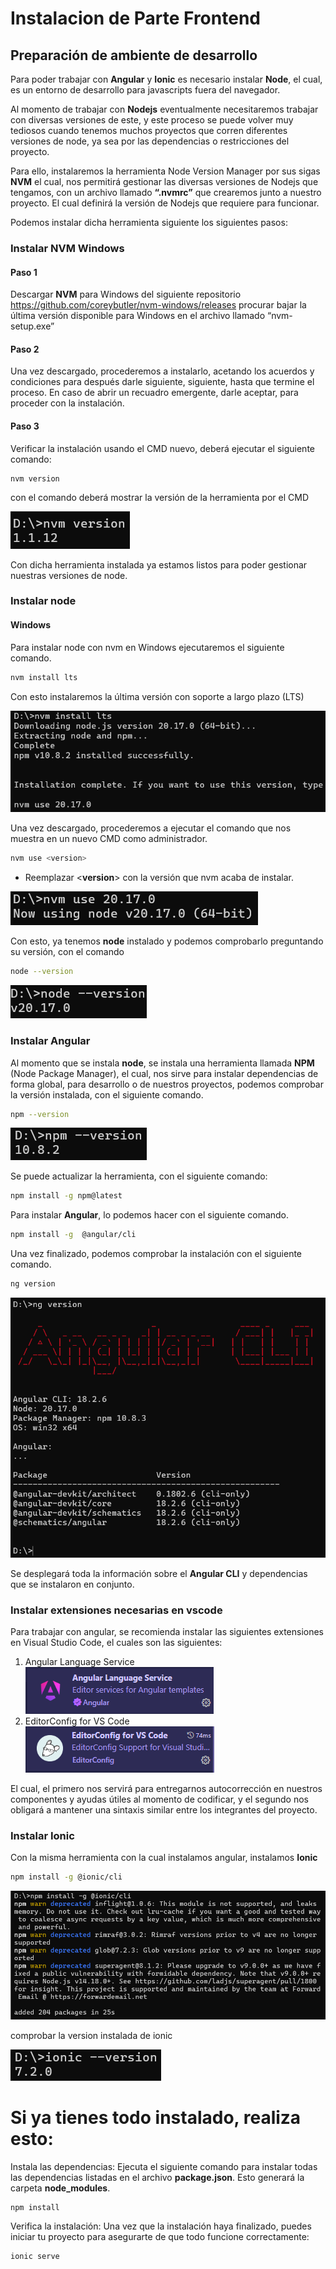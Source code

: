 # Instalacion de Parte Frontend
## Preparación de ambiente de desarrollo
Para poder trabajar con **Angular** y **Ionic** es necesario instalar **Node**, el cual, es un entorno de desarrollo para javascripts fuera del navegador. 

Al momento de trabajar con **Nodejs** eventualmente necesitaremos trabajar con diversas versiones de este, y este proceso se puede volver muy tediosos cuando tenemos muchos proyectos que corren diferentes versiones de node, ya sea por las dependencias o restricciones del proyecto.

Para ello, instalaremos la herramienta Node Version Manager por sus sigas **NVM** el cual, nos permitirá gestionar las diversas versiones de Nodejs que tengamos, con un archivo llamado **“.nvmrc”** que crearemos junto a nuestro proyecto. El cual definirá la versión de Nodejs que requiere para funcionar.

Podemos instalar dicha herramienta siguiente los siguientes pasos:

### Instalar NVM Windows 

#### Paso 1

Descargar **NVM** para Windows del siguiente repositorio https://github.com/coreybutler/nvm-windows/releases procurar bajar la última versión disponible para Windows en el archivo llamado “nvm-setup.exe”

#### Paso 2

Una vez descargado, procederemos a instalarlo, acetando los acuerdos y condiciones para después darle siguiente, siguiente, hasta que termine el proceso.
En caso de abrir un recuadro emergente, darle aceptar, para proceder con la instalación.

#### Paso 3

Verificar la instalación usando el CMD nuevo, deberá ejecutar el siguiente comando:
```CMD
nvm version
```
con el comando deberá mostrar la versión de la herramienta por el CMD

![nvm version](./img_readme/Captura%20de%20pantalla%202024-09-29%20133733.png)

Con dicha herramienta instalada ya estamos listos para poder gestionar nuestras versiones de node.

### Instalar node

#### Windows

Para instalar node con nvm en Windows ejecutaremos el siguiente comando.

```bash
nvm install lts
```

Con esto instalaremos la última versión con soporte a largo plazo (LTS)

![Instalando Windows](./img_readme/Captura%20de%20pantalla%202024-09-29%20134025.png)

Una vez descargado, procederemos a ejecutar el comando que nos muestra en un nuevo CMD como administrador.
```bash
nvm use <version>
```
* Reemplazar <**version**> con la versión que nvm acaba de instalar.

![NVM use Windows](./img_readme/Captura%20de%20pantalla%202024-09-29%20134204.png)

Con esto, ya tenemos **node** instalado y podemos comprobarlo preguntando su versión, con el comando 
```bash
node --version
```
![Node version Windows](./img_readme/Captura%20de%20pantalla%202024-09-29%20134357.png)

### Instalar Angular

Al momento que se instala **node**, se instala una herramienta llamada **NPM** (Node Package Manager), el cual, nos sirve para instalar dependencias de forma global, para desarrollo o de nuestros proyectos, podemos comprobar la versión instalada, con el siguiente comando.

```bash
npm --version
```
![NPM version](./img_readme/Captura%20de%20pantalla%202024-09-29%20134520.png)

Se puede actualizar la herramienta, con el siguiente comando:

```bash
npm install -g npm@latest
```

Para instalar **Angular**, lo podemos hacer con el siguiente comando.

```bash
npm install -g  @angular/cli
```

Una vez finalizado, podemos comprobar la instalación con el siguiente comando.

```bash
ng version
```
![Angular CLI](./img_readme/Captura%20de%20pantalla%202024-09-29%20134650.png)

Se desplegará toda la información sobre el **Angular CLI** y dependencias que se instalaron en conjunto.

### Instalar extensiones necesarias en vscode

Para trabajar con angular, se recomienda instalar las siguientes extensiones en Visual Studio Code, el cuales son las siguientes:

1. Angular Language Service<br>
   ![Angular Language Service](./img_readme/Captura%20de%20pantalla%202024-09-29%20134736.png)
2. EditorConfig for VS Code<br>
   ![EditorConfig for VS Code](./img_readme/Captura%20de%20pantalla%202024-09-29%20134742.png)
   
El cual, el primero nos servirá para entregarnos autocorrección en nuestros componentes y ayudas útiles al momento de codificar, y el segundo nos obligará a mantener una sintaxis similar entre los integrantes del proyecto.

### Instalar Ionic
Con la misma herramienta con la cual instalamos angular, instalamos **Ionic**

```bash
npm install -g @ionic/cli
```
![Ionic CLI](./img_readme/Captura%20de%20pantalla%202024-09-29%20135701.png)

comprobar la version instalada de ionic

![Ionic version](./img_readme/Captura%20de%20pantalla%202024-09-29%20135904.png)

# Si ya tienes todo instalado, realiza esto:

Instala las dependencias: Ejecuta el siguiente comando para instalar todas las dependencias listadas en el archivo **package.json**. Esto generará la carpeta **node_modules**.

```bash
npm install
```
Verifica la instalación: Una vez que la instalación haya finalizado, puedes iniciar tu proyecto para asegurarte de que todo funcione correctamente:

```bash
ionic serve
```
